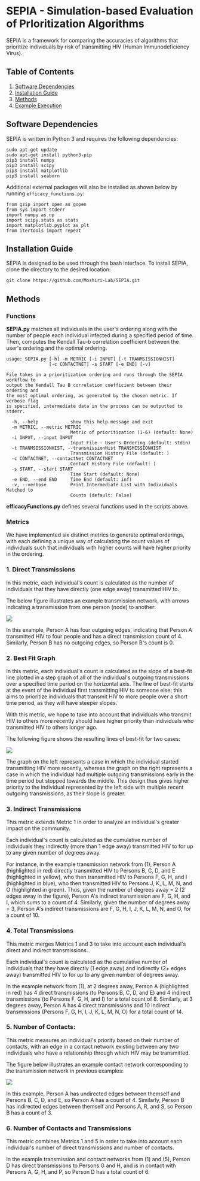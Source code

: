 # SEPIA - Simulation-based Evaluation of PrIoritization Algorithms

SEPIA is a framework for comparing the accuracies of algorithms that prioritize individuals by risk of transmitting HIV (Human Immunodeficiency Virus).

## Table of Contents
1. [Software Dependencies](#software-dependencies)
2. [Installation Guide](#installation-guide)
3. [Methods](#methods)
4. [Example Execution](https://github.com/Moshiri-Lab/SEPIA/wiki/Example-Execution)

## Software Dependencies
SEPIA is written in Python 3 and requires the following dependencies: 
```
sudo apt-get update
sudo apt-get install python3-pip
pip3 install numpy
pip3 install scipy
pip3 install matplotlib
pip3 install seaborn
```
Additional external packages will also be installed as shown below by running ```efficacy_functions.py```:
```
from gzip inport open as gopen
from sys import stderr
import numpy as np
import scipy.stats as stats
import matplotlib.pyplot as plt
from itertools import repeat
```

## Installation Guide

SEPIA is designed to be used through the bash interface. To install SEPIA, clone the directory to the desired location: 
```
git clone https://github.com/Moshiri-Lab/SEPIA.git
```

## Methods

### Functions

__SEPIA.py__ matches all individuals in the user's ordering along with the number of people each individual infected during a specified period of time. Then, 
computes the Kendall Tau-b correlation coefficient between the user's ordering and the optimal ordering.
```
usage: SEPIA.py [-h] -m METRIC [-i INPUT] [-t TRANMSISSIONHIST]
                [-c CONTACTNET] -s START [-e END] [-v]

File takes in a prioritization ordering and runs through the SEPIA workflow to
output the Kendall Tau B correlation coefficient between their ordering and
the most optimal ordering, as generated by the chosen metric. If verbose flag
is specified, intermediate data in the process can be outputted to stderr.

  -h, --help            show this help message and exit
  -m METRIC, --metric METRIC
                        Metric of prioritization (1-6) (default: None)
  -i INPUT, --input INPUT
                        Input File - User's Ordering (default: stdin)
  -t TRANMSISSIONHIST, --transmissionHist TRANSMISSIONHIST
                        Transmission History File (default: )
  -c CONTACTNET, --contactNet CONTACTNET
                        Contact History File (default: )
  -s START, --start START
                        Time Start (default: None)
  -e END, --end END     Time End (default: inf)
  -v, --verbose         Print Intermediate List with Individuals Matched to
                        Counts (default: False)

```

__efficacyFunctions.py__ defines several functions used in the scripts above.

### **Metrics**

We have implemented six distinct metrics to generate optimal orderings, with each defining a unique way of calculating the count values of individuals such that individuals with higher counts will have higher priority in the ordering.

### **1. Direct Transmissions**
In this metric, each individual's count is calculated as the number of individuals that they have directly (one edge away) transmitted HIV to.

The below figure illustrates an example transmission network, with arrows indicating a transmission from one person (node) to another:

![](https://github.com/Moshiri-Lab/SEPIA/blob/master/assets/images/transmission_network.JPG)

In this example, Person A has four outgoing edges, indicating that Person A transmitted HIV to four people and has a direct transmission count of 4. Similarly, Person B has no outgoing edges, so Person B's count is 0.

### **2. Best Fit Graph**
In this metric, each individual's count is calculated as the slope of a best-fit line plotted in a step graph of all of the individual's outgoing transmissions over a specified time period on the horizontal axis. The line of best-fit starts at the event of the individual first transmitting HIV to someone else; this aims to prioritize individuals that transmit HIV to more people over a short time period, as they will have steeper slopes. 

With this metric, we hope to take into account that individuals who transmit HIV to others more recently should have higher priority than individuals who transmitted HIV to others longer ago.  

The following figure shows the resulting lines of best-fit for two cases: 

![](https://github.com/Moshiri-Lab/SEPIA/blob/master/assets/images/Metric2.jpg)

The graph on the left represents a case in which the individual started transmitting HIV more recently, whereas the graph on the right represents a case in which the individual had multiple outgoing transmissions early in the time period but stopped towards the middle. This design thus gives higher priority to the individual represented by the left side with multiple recent outgoing transmissions, as their slope is greater.

### **3. Indirect Transmissions**
This metric extends Metric 1 in order to analyze an individual's greater impact on the community. 

Each individual's count is calculated as the cumulative number of individuals they indirectly (more than 1 edge away) transmitted HIV to for up to any given number of degrees away. 

For instance, in the example transmission network from (1), Person A (highlighted in red) directly transmitted HIV to Persons B, C, D, and E (highlighted in yellow), who then transmitted HIV to Persons F, G, H, and I (highlighted in blue), who then transmitted HIV to Persons J, K, L, M, N, and O (highlighted in green). Thus, given the number of degrees away = 2 (2 edges away in the figure), Person A's indirect transmission are F, G, H, and I, which sums to a count of 4. Similarly, given the number of degrees away = 3, Person A's indirect transmissions are F, G, H, I, J, K, L, M, N, and O, for a count of 10. 

### **4. Total Transmissions** 
This metric merges Metrics 1 and 3 to take into account each individual's direct and indirect transmissions. 

Each individual's count is calculated as the cumulative number of individuals that they have directly (1 edge away) and indirectly (2+ edges away) transmitted HIV to for up to any given number of degrees away.

In the example network from (1), at 2 degrees away, Person A (highlighted in red) has 4 direct transmissions (to Persons B, C, D, and E) and 4 indirect transmissions (to Persons F, G, H, and I) for a total count of 8. Similarly, at 3 degrees away, Person A has 4 direct transmissions and 10 indirect transmissions (Persons F, G, H, I, J, K, L, M, N, O) for a total count of 14.

### **5. Number of Contacts**:
This metric measures an individual's priority based on their number of contacts, with an edge in a contact network existing between any two individuals who have a relationship through which HIV may be transmitted.

The figure below illustrates an example contact network corresponding to the transmission network in previous examples:

![](https://github.com/Moshiri-Lab/SEPIA/blob/master/assets/images/contact_network.JPG)

In this example, Person A has undirected edges between themself and Persons B, C, D, and E, so Person A has a count of 4. Similarly, Person B has indirected edges between themself and Persons A, R, and S, so Person B has a count of 3.

### **6. Number of Contacts and Transmissions**
This metric combines Metrics 1 and 5 in order to take into account each individual's number of direct transmissions and number of contacts. 

In the example transmission and contact networks from (1) and (5), Person D has direct transmissions to Persons G and H, and is in contact with Persons A, G, H, and P, so Person D has a total count of 6. 



